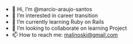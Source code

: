 - 👋 Hi, I’m @marcio-araujo-santos
- 👀 I’m interested in career transition 
- 🌱 I’m currently learning Ruby on Rails 
- 💞️ I’m looking to collaborate on learning Project
- 📫 How to reach me: malinoski@gmail.com

<!---
marcio-araujo-santos/marcio-araujo-santos is a ✨ special ✨ repository because its `README.md` (this file) appears on your GitHub profile.
You can click the Preview link to take a look at your changes.
--->
